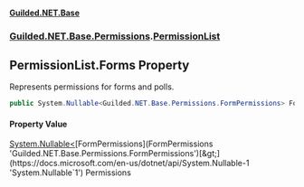 
#### [Guilded.NET.Base](Guilded_NET_Base 'Guilded_NET_Base')
### [Guilded.NET.Base.Permissions](Guilded_NET_Base#Guilded_NET_Base_Permissions 'Guilded.NET.Base.Permissions').[PermissionList](PermissionList 'Guilded.NET.Base.Permissions.PermissionList')
## PermissionList.Forms Property
Represents permissions for forms and polls.  
```csharp
public System.Nullable<Guilded.NET.Base.Permissions.FormPermissions> Forms { get; set; }
```

#### Property Value
[System.Nullable&lt;](https://docs.microsoft.com/en-us/dotnet/api/System.Nullable-1 'System.Nullable`1')[FormPermissions](FormPermissions 'Guilded.NET.Base.Permissions.FormPermissions')[&gt;](https://docs.microsoft.com/en-us/dotnet/api/System.Nullable-1 'System.Nullable`1')
Permissions
